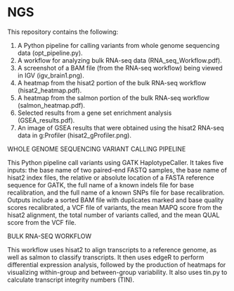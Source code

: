 # NGS
This repository contains the following: 
1. A Python pipeline for calling variants from whole genome sequencing data (opt_pipeline.py).
2. A workflow for analyzing bulk RNA-seq data (RNA_seq_Workflow.pdf).
3. A screenshot of a BAM file (from the RNA-seq workflow) being viewed in IGV (igv_brain1.png).
4. A heatmap from the hisat2 portion of the bulk RNA-seq workflow (hisat2_heatmap.pdf).
5. A heatmap from the salmon portion of the bulk RNA-seq workflow (salmon_heatmap.pdf).
6. Selected results from a gene set enrichment analysis (GSEA_results.pdf).
7. An image of GSEA results that were obtained using the hisat2 RNA-seq data in g:Profiler (hisat2_gProfiler.png).


WHOLE GENOME SEQUENCING VARIANT CALLING PIPELINE

This Python pipeline call variants using GATK HaplotypeCaller.  It takes five inputs: the base name of two paired-end FASTQ samples, the base name of hisat2 index files, the relative or absolute location of a FASTA reference sequence for GATK, the full name of a known indels file for base recalibration, and the full name of a known SNPs file for base recalibration.  Outputs include a sorted BAM file with duplicates marked and base quality scores recalibrated, a VCF file of variants, the mean MAPQ score from the hisat2 alignment, the total number of variants called, and the mean QUAL score from the VCF file.


BULK RNA-SEQ WORKFLOW

This workflow uses hisat2 to align transcripts to a reference genome, as well as salmon to classify transcripts.  It then uses edgeR to perform differential expression analysis, followed by the production of heatmaps for visualizing within-group and between-group variability.  It also uses tin.py to calculate transcript integrity numbers (TIN).


